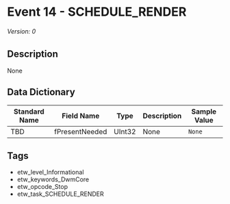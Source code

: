 # Event 14 - SCHEDULE_RENDER
###### Version: 0

## Description
None

## Data Dictionary
|Standard Name|Field Name|Type|Description|Sample Value|
|---|---|---|---|---|
|TBD|fPresentNeeded|UInt32|None|`None`|

## Tags
* etw_level_Informational
* etw_keywords_DwmCore
* etw_opcode_Stop
* etw_task_SCHEDULE_RENDER